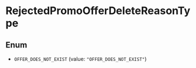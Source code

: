 

# RejectedPromoOfferDeleteReasonType

## Enum


* `OFFER_DOES_NOT_EXIST` (value: `"OFFER_DOES_NOT_EXIST"`)



